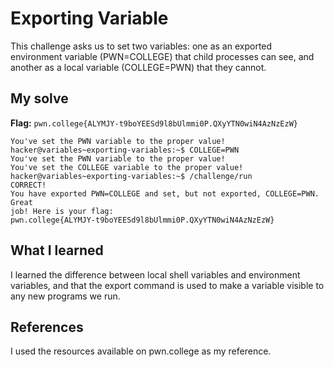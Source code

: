 # Exporting Variable
This challenge asks us to set two variables: one as an exported environment variable (PWN=COLLEGE) that child processes can see, and another as a local variable (COLLEGE=PWN) that they cannot.

## My solve
**Flag:** `pwn.college{ALYMJY-t9boYEESd9l8bUlmmi0P.QXyYTN0wiN4AzNzEzW}`


```hacker@variables~exporting-variables:~$ export PWN=COLLEGE
You've set the PWN variable to the proper value!
hacker@variables~exporting-variables:~$ COLLEGE=PWN
You've set the PWN variable to the proper value!
You've set the COLLEGE variable to the proper value!
hacker@variables~exporting-variables:~$ /challenge/run
CORRECT!
You have exported PWN=COLLEGE and set, but not exported, COLLEGE=PWN. Great 
job! Here is your flag:
pwn.college{ALYMJY-t9boYEESd9l8bUlmmi0P.QXyYTN0wiN4AzNzEzW}

```

## What I learned
I learned the difference between local shell variables and environment variables, and that the export command is used to make a variable visible to any new programs we run.

## References 
I used the resources available on pwn.college as my reference.
